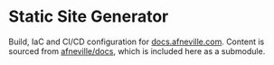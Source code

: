 # Static Site Generator

Build, IaC and CI/CD configuration for
[docs.afneville.com](https://docs.afneville.com). Content is sourced
from [afneville/docs](https://github.com/afneville/docs), which is
included here as a submodule.

